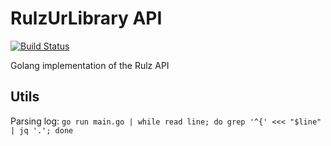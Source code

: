 RulzUrLibrary API
=================

[![Build Status](https://travis-ci.org/RulzUrLibrary/api.svg?branch=master)](https://travis-ci.org/RulzUrLibrary/api)

Golang implementation of the Rulz API


Utils
-----

Parsing log: `go run main.go | while read line; do grep '^{' <<< "$line" | jq '.'; done`
